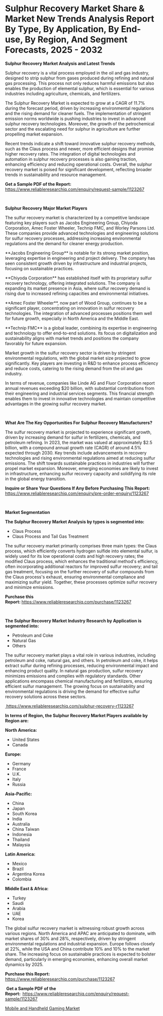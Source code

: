 <p><h1>Sulphur Recovery Market Share & Market New Trends Analysis Report By Type, By Application, By End-use, By Region, And Segment Forecasts, 2025 - 2032</h1></p><p><strong>Sulphur Recovery Market Analysis and Latest Trends</strong></p>
<p><p>Sulphur recovery is a vital process employed in the oil and gas industry, designed to strip sulphur from gases produced during refining and natural gas processing. This process not only reduces harmful emissions but also enables the production of elemental sulphur, which is essential for various industries including agriculture, chemicals, and fertilizers. </p><p>The Sulphur Recovery Market is expected to grow at a CAGR of 11.7% during the forecast period, driven by increasing environmental regulations and the rising demand for cleaner fuels. The implementation of stringent emission norms worldwide is pushing industries to invest in advanced sulphur recovery technologies. Moreover, the growth of the petrochemical sector and the escalating need for sulphur in agriculture are further propelling market expansion. </p><p>Recent trends indicate a shift toward innovative sulphur recovery methods, such as the Claus process and newer, more efficient designs that promise higher recovery rates. The integration of digital technologies and automation in sulphur recovery processes is also gaining traction, enhancing efficiency and reducing operational costs. Overall, the sulphur recovery market is poised for significant development, reflecting broader trends in sustainability and resource management.</p></p>
<p><strong>Get a Sample PDF of the Report:&nbsp;</strong> <a href="https://www.reliableresearchiq.com/enquiry/request-sample/1123267?utm_campaign=2335&utm_medium=2&utm_source=Github&utm_content=ia&utm_term=09032025&utm_id=sulphur-recovery">https://www.reliableresearchiq.com/enquiry/request-sample/1123267</a></p>
<p>&nbsp;</p>
<p><strong>Sulphur Recovery Major Market Players</strong></p>
<p><p>The sulfur recovery market is characterized by a competitive landscape featuring key players such as Jacobs Engineering Group, Chiyoda Corporation, Amec Foster Wheeler, Technip FMC, and Worley Parsons Ltd. These companies provide advanced technologies and engineering solutions for sulfur recovery processes, addressing increasing environmental regulations and the demand for cleaner energy production.</p><p>**Jacobs Engineering Group** is notable for its strong market position, leveraging expertise in engineering and project delivery. The company has seen consistent growth driven by infrastructure and industrial projects, focusing on sustainable practices. </p><p>**Chiyoda Corporation** has established itself with its proprietary sulfur recovery technology, offering integrated solutions. The company is expanding its market presence in Asia, where sulfur recovery demand is rising due to increased refining capacities and environmental initiatives.</p><p>**Amec Foster Wheeler**, now part of Wood Group, continues to be a significant player, concentrating on innovation in sulfur recovery technologies. The integration of advanced processes positions them well for future growth, especially in North America and the Middle East.</p><p>**Technip FMC** is a global leader, combining its expertise in engineering and technology to offer end-to-end solutions. Its focus on digitalization and sustainability aligns with market trends and positions the company favorably for future expansion.</p><p>Market growth in the sulfur recovery sector is driven by stringent environmental regulations, with the global market size projected to grow significantly. Key players are investing in R&D to enhance process efficiency and reduce costs, catering to the rising demand from the oil and gas industry.</p><p>In terms of revenue, companies like Linde AG and Fluor Corporation report annual revenues exceeding $20 billion, with substantial contributions from their engineering and industrial services segments. This financial strength enables them to invest in innovative technologies and maintain competitive advantages in the growing sulfur recovery market.</p></p>
<p>&nbsp;</p>
<p><strong>What Are The Key Opportunities For Sulphur Recovery Manufacturers?</strong></p>
<p><p>The sulfur recovery market is projected to experience significant growth, driven by increasing demand for sulfur in fertilizers, chemicals, and petroleum refining. In 2023, the market was valued at approximately $2.5 billion, with a compound annual growth rate (CAGR) of around 4.5% expected through 2030. Key trends include advancements in recovery technologies and rising environmental regulations aimed at reducing sulfur emissions. The shift towards sustainable practices in industries will further propel market expansion. Moreover, emerging economies are likely to invest in infrastructure, enhancing sulfur recovery capacity and solidifying its role in the global energy transition.</p></p>
<p><strong>Inquire or Share Your Questions If Any Before Purchasing This Report:</strong> <a href="https://www.reliableresearchiq.com/enquiry/pre-order-enquiry/1123267?utm_campaign=2335&utm_medium=2&utm_source=Github&utm_content=ia&utm_term=09032025&utm_id=sulphur-recovery">https://www.reliableresearchiq.com/enquiry/pre-order-enquiry/1123267</a></p>
<p>&nbsp;</p>
<p><strong>Market Segmentation</strong></p>
<p><strong>The Sulphur Recovery Market Analysis by types is segmented into:</strong></p>
<p><ul><li>Claus Process</li><li>Claus Process and Tail Gas Treatment</li></ul></p>
<p><p>The sulfur recovery market primarily comprises three main types: the Claus process, which efficiently converts hydrogen sulfide into elemental sulfur, is widely used for its low operational costs and high recovery rates; the modified Claus process, which enhances the traditional method's efficiency, often incorporating additional reactors for improved sulfur recovery; and tail gas treatment, focusing on the further recovery of sulfur compounds from the Claus process's exhaust, ensuring environmental compliance and maximizing sulfur yield. Together, these processes optimize sulfur recovery and minimize emissions.</p></p>
<p><strong>Purchase this Report:&nbsp;</strong><a href="https://www.reliableresearchiq.com/purchase/1123267?utm_campaign=2335&utm_medium=2&utm_source=Github&utm_content=ia&utm_term=09032025&utm_id=sulphur-recovery">https://www.reliableresearchiq.com/purchase/1123267</a></p>
<p>&nbsp;</p>
<p><strong>The Sulphur Recovery Market Industry Research by Application is segmented into:</strong></p>
<p><ul><li>Petroleum and Coke</li><li>Natural Gas</li><li>Others</li></ul></p>
<p><p>The sulfur recovery market plays a vital role in various industries, including petroleum and coke, natural gas, and others. In petroleum and coke, it helps extract sulfur during refining processes, reducing environmental impact and enhancing product quality. In natural gas production, sulfur recovery minimizes emissions and complies with regulatory standards. Other applications encompass chemical manufacturing and fertilizers, ensuring efficient sulfur management. The growing focus on sustainability and environmental regulations is driving the demand for effective sulfur recovery solutions across these sectors.</p></p>
<p><a href="https://www.reliableresearchiq.com/sulphur-recovery-r1123267?utm_campaign=2335&utm_medium=2&utm_source=Github&utm_content=ia&utm_term=09032025&utm_id=sulphur-recovery">&nbsp;https://www.reliableresearchiq.com/sulphur-recovery-r1123267</a></p>
<p><strong>In terms of Region, the Sulphur Recovery Market Players available by Region are:</strong></p>
<p>
    <p> <strong> North America: </strong>
        <ul>
            <li>United States</li>
            <li>Canada</li>
        </ul>
        </p> 
    <p> <strong> Europe: </strong>
        <ul>
            <li>Germany</li>
            <li>France</li>
            <li>U.K.</li>
            <li>Italy</li>
            <li>Russia</li>
        </ul>
        </p> 
    <p> <strong> Asia-Pacific: </strong>
        <ul>
            <li>China</li>
            <li>Japan</li>
            <li>South Korea</li>
            <li>India</li>
            <li>Australia</li>
            <li>China Taiwan</li>
            <li>Indonesia</li>
            <li>Thailand</li>
            <li>Malaysia</li>
        </ul>
        </p> 
    <p> <strong> Latin America: </strong>
        <ul>
            <li>Mexico</li>
            <li>Brazil</li>
            <li>Argentina Korea</li>
            <li>Colombia</li>
        </ul>
        </p> 
    <p> <strong> Middle East & Africa: </strong>
        <ul>
            <li>Turkey</li>
            <li>Saudi</li>
            <li>Arabia</li>
            <li>UAE</li>
            <li>Korea</li>
        </ul>
    </p>
    </p>
<p><p>The global sulfur recovery market is witnessing robust growth across various regions. North America and APAC are anticipated to dominate, with market shares of 30% and 28%, respectively, driven by stringent environmental regulations and industrial expansion. Europe follows closely at 22%, while the USA and China contribute 10% and 10% to the market share. The increasing focus on sustainable practices is expected to bolster demand, particularly in emerging economies, enhancing overall market dynamics by 2025.</p></p>
<p><strong>Purchase this Report: </strong><a href="https://www.reliableresearchiq.com/purchase/1123267?utm_campaign=2335&utm_medium=2&utm_source=Github&utm_content=ia&utm_term=09032025&utm_id=sulphur-recovery">https://www.reliableresearchiq.com/purchase/1123267</a></p>
<p>&nbsp;<strong>Get a Sample PDF of the Report:&nbsp;&nbsp;</strong><a href="https://www.reliableresearchiq.com/enquiry/request-sample/1123267?utm_campaign=2335&utm_medium=2&utm_source=Github&utm_content=ia&utm_term=09032025&utm_id=sulphur-recovery">https://www.reliableresearchiq.com/enquiry/request-sample/1123267</a></p>
<p><strong></strong></p>
<p><p><a href="https://github.com/norbeludie83/Market-Research-Report-List-1/blob/main/mobile-and-handheld-gaming-market.md?utm_campaign=2335&utm_medium=2&utm_source=Github&utm_content=ia&utm_term=09032025&utm_id=sulphur-recovery">Mobile and Handheld Gaming Market</a></p></p>